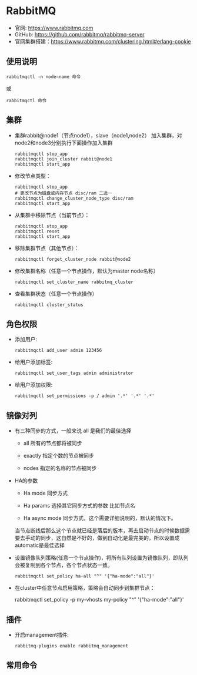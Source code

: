 # RabbitMQ

- 官网: https://www.rabbitmq.com
- GitHub: https://github.com/rabbitmq/rabbitmq-server
- 官网集群搭建：https://www.rabbitmq.com/clustering.html#erlang-cookie

## 使用说明

    rabbitmqctl -n node—name 命令
    
   或
    
    rabbitmqctl 命令

## 集群

- 集群rabbit@node1（节点node1），slave（node1,node2） 加入集群，对node2和node3分别执行下面操作加入集群

      rabbitmqctl stop_app
      rabbitmqctl join_cluster rabbit@node1
      rabbitmqctl start_app
    
- 修改节点类型：

      rabbitmqctl stop_app
      # 更改节点为磁盘或内存节点 disc/ram 二选一
      rabbitmqctl change_cluster_node_type disc/ram 
      rabbitmqctl start_app
      
- 从集群中移除节点（当前节点）：

      rabbitmqctl stop_app
      rabbitmqctl reset
      rabbitmqctl start_app
      
- 移除集群节点（其他节点）：

      rabbitmqctl forget_cluster_node rabbit@node2
      
- 修改集群名称（任意一个节点操作，默认为master node名称）

      rabbitmqctl set_cluster_name rabbitmq_cluster

- 查看集群状态（任意一个节点操作）

      rabbitmqctl cluster_status

## 角色权限

- 添加用户: 

      rabbitmqctl add_user admin 123456
      
- 给用户添加标签:  

      rabbitmqctl set_user_tags admin administrator

- 给用户添加权限: 

      rabbitmqctl set_permissions -p / admin '.*' '.*' '.*'


## 镜像对列

- 有三种同步的方式，一般来说  all 是我们的最佳选择

  - all 所有的节点都将被同步
  
  - exactly 指定个数的节点被同步
  
  - nodes 指定的名称的节点被同步

- HA的参数
  
  - Ha mode 同步方式
  
  - Ha params 选择其它同步方式的参数 比如节点名
  
  - Ha async mode 同步方式，这个需要详细说明的，默认的情况下。
  
  当节点断线后那么这个节点就已经是落后的版本，再去启动节点的时候数据需要去手动的同步，这自然是不好的，做到自动化是最完美的，所以设置成automatic是最佳选择

- 设置镜像队列策略(任意一个节点操作)，将所有队列设置为镜像队列，即队列会被复制到各个节点，各个节点状态一致。
  
      rabbitmqctl set_policy ha-all "^" '{"ha-mode":"all"}'

- 在cluster中任意节点启用策略，策略会自动同步到集群节点：

    rabbitmqctl set_policy -p my-vhosts my-policy "^" '{"ha-mode":"all"}'



## 插件

- 开启management插件: 

      rabbitmq-plugins enable rabbitmq_management


## 常用命令
